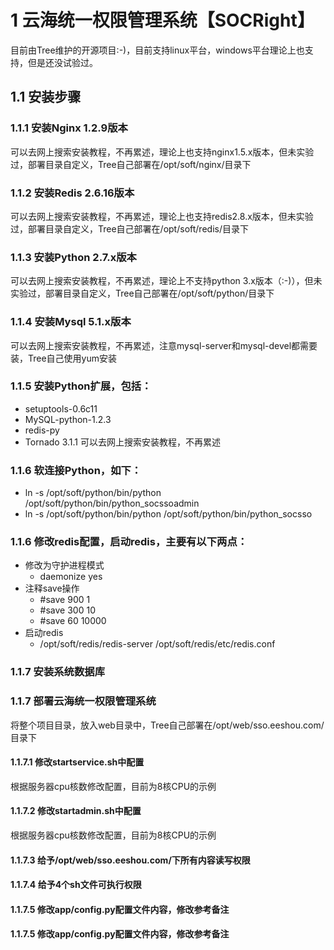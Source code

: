 # 1 云海统一权限管理系统【SOCRight】
目前由Tree维护的开源项目:-)，目前支持linux平台，windows平台理论上也支持，但是还没试验过。

## 1.1 安装步骤

### 1.1.1 安装Nginx 1.2.9版本
可以去网上搜索安装教程，不再累述，理论上也支持nginx1.5.x版本，但未实验过，部署目录自定义，Tree自己部署在/opt/soft/nginx/目录下

### 1.1.2 安装Redis 2.6.16版本
可以去网上搜索安装教程，不再累述，理论上也支持redis2.8.x版本，但未实验过，部署目录自定义，Tree自己部署在/opt/soft/redis/目录下

### 1.1.3 安装Python 2.7.x版本
可以去网上搜索安装教程，不再累述，理论上不支持python 3.x版本（:-)），但未实验过，部署目录自定义，Tree自己部署在/opt/soft/python/目录下

### 1.1.4 安装Mysql 5.1.x版本
可以去网上搜索安装教程，不再累述，注意mysql-server和mysql-devel都需要装，Tree自己使用yum安装

### 1.1.5 安装Python扩展，包括：
 - setuptools-0.6c11
 - MySQL-python-1.2.3
 - redis-py
 - Tornado 3.1.1
可以去网上搜索安装教程，不再累述

### 1.1.6 软连接Python，如下：
 - ln -s /opt/soft/python/bin/python /opt/soft/python/bin/python_socssoadmin
 - ln -s /opt/soft/python/bin/python /opt/soft/python/bin/python_socsso

### 1.1.6 修改redis配置，启动redis，主要有以下两点：
 - 修改为守护进程模式
     - daemonize yes   
 - 注释save操作
     - #save 900 1
     - #save 300 10
     - #save 60 10000
 - 启动redis     
     - /opt/soft/redis/redis-server /opt/soft/redis/etc/redis.conf

### 1.1.7 安装系统数据库


### 1.1.7 部署云海统一权限管理系统
将整个项目目录，放入web目录中，Tree自己部署在/opt/web/sso.eeshou.com/目录下

#### 1.1.7.1 修改startservice.sh中配置
根据服务器cpu核数修改配置，目前为8核CPU的示例

#### 1.1.7.2 修改startadmin.sh中配置
根据服务器cpu核数修改配置，目前为8核CPU的示例

#### 1.1.7.3 给予/opt/web/sso.eeshou.com/下所有内容读写权限

#### 1.1.7.4 给予4个sh文件可执行权限

#### 1.1.7.5 修改app/config.py配置文件内容，修改参考备注

#### 1.1.7.5 修改app/config.py配置文件内容，修改参考备注